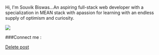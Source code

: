 <!-- ### Hi there 👋

**souvikbiswas2022/souvikbiswas2022** is a ✨ _special_ ✨ repository because its `README.md` (this file) appears on your GitHub profile.

Here are some ideas to get you started:

- 🔭 I’m currently working on ...
- 🌱 I’m currently learning ...Full-Stack Web Development
- 👯 I’m looking to collaborate on ...
- 🤔 I’m looking for help with ...
- 💬 Ask me about ...
- 📫 How to reach me: ...
- 😄 Pronouns: ...
- ⚡ Fun fact: ... -->

Hi, I'm Souvik Biswas...An aspiring full-stack web developer with a specialization in MEAN stack with apassion for learning with an 
endless supply of optimism and curiosity.

[<img src="https://github-readme-stats.vercel.app/api?username=souvikbiswas2022&&show_icons=true&title_color=ffffff&icon_color=bb2acf&text_color=daf7dc&bg_color=151515"/>][me]

###Connect me :

<a href="#" class="button danger" color="red">Delete post</a>



[me]:https://souvikbiswas2022.github.io/
